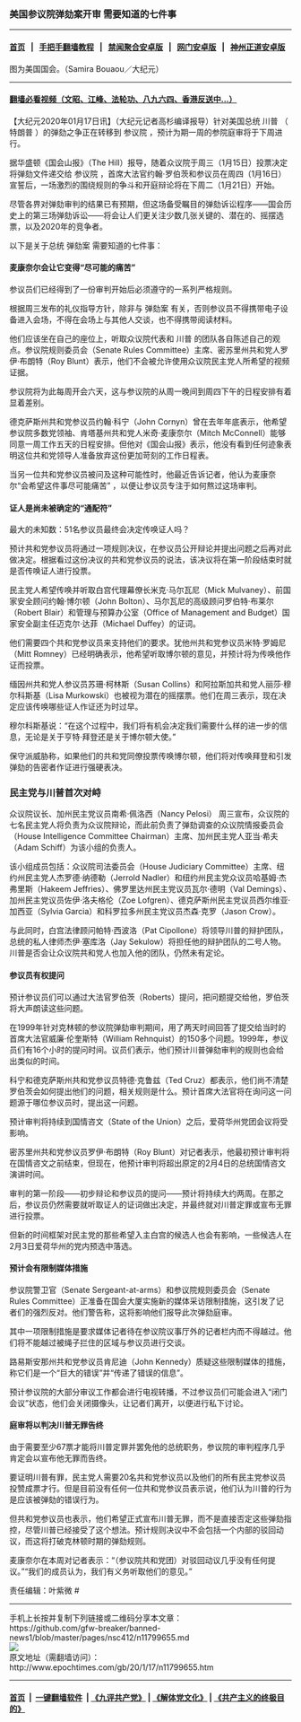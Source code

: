 ### 美国参议院弹劾案开审 需要知道的七件事
------------------------

#### [首页](https://github.com/gfw-breaker/banned-news1/blob/master/README.md) &nbsp;&nbsp;|&nbsp;&nbsp; [手把手翻墙教程](https://github.com/gfw-breaker/guides/wiki) &nbsp;&nbsp;|&nbsp;&nbsp; [禁闻聚合安卓版](https://github.com/gfw-breaker/bn-android) &nbsp;&nbsp;|&nbsp;&nbsp; [网门安卓版](https://github.com/oGate2/oGate) &nbsp;&nbsp;|&nbsp;&nbsp; [神州正道安卓版](https://github.com/SzzdOgate/update) 



<div><img alt="" class="aligncenter wp-post-image" src="http://i.epochtimes.com/assets/uploads/2018/11/790171d9ab1fa24838c45799fc1d644d-600x400.jpg"/>
<div class="red16 caption">
 图为美国国会。（Samira Bouaou／大纪元）
</div>
</div><hr/>

#### [翻墙必看视频（文昭、江峰、法轮功、八九六四、香港反送中...）](https://github.com/gfw-breaker/banned-news1/blob/master/pages/link3.md)

<div><p>
 【大纪元2020年01月17日讯】（大纪元记者高杉编译报导）针对美国总统
 <ok href="http://www.epochtimes.com/gb/tag/%E5%B7%9D%E6%99%AE.html">
  川普
 </ok>
 （
 <ok href="http://www.epochtimes.com/gb/tag/%E7%89%B9%E6%9C%97%E6%99%AE.html">
  特朗普
 </ok>
 ）的弹劾之争正在转移到
 <ok href="http://www.epochtimes.com/gb/tag/%E5%8F%82%E8%AE%AE%E9%99%A2.html">
  参议院
 </ok>
 ，预计为期一周的参院庭审将于下周进行。
</p>
<p>
 据华盛顿《国会山报》（The Hill）报导，随着众议院于周三（1月15日）投票决定将弹劾文件递交给
 <ok href="http://www.epochtimes.com/gb/tag/%E5%8F%82%E8%AE%AE%E9%99%A2.html">
  参议院
 </ok>
 ，首席大法官约翰‧罗伯茨和参议员在周四（1月16日）宣誓后，一场激烈的围绕规则的争斗和开庭辩论将在下周二（1月21日）开始。
</p>
<p>
 尽管各界对弹劾审判的结果已有预期，但这场备受瞩目的弹劾诉讼程序——国会历史上的第三场弹劾诉讼——将会让人们更关注少数几张关键的、潜在的、摇摆选票，以及2020年的竞争者。
</p>
<p>
 以下是关于总统
 <ok href="http://www.epochtimes.com/gb/tag/%E5%BC%B9%E5%8A%BE%E6%A1%88.html">
  弹劾案
 </ok>
 需要知道的七件事：
</p>
<h4>
 麦康奈尔会让它变得“尽可能的痛苦”
</h4>
<p>
 参议员们已经得到了一份审判开始后必须遵守的一系列严格规则。
</p>
<p>
 根据周三发布的礼仪指导方针，除非与
 <ok href="http://www.epochtimes.com/gb/tag/%E5%BC%B9%E5%8A%BE%E6%A1%88.html">
  弹劾案
 </ok>
 有关，否则参议员不得携带电子设备进入会场，不得在会场上与其他人交谈，也不得携带阅读材料。
</p>
<p>
 他们应该坐在自己的座位上，听取众议院代表和
 <ok href="http://www.epochtimes.com/gb/tag/%E5%B7%9D%E6%99%AE.html">
  川普
 </ok>
 的团队各自陈述自己的观点。参议院规则委员会（Senate Rules Committee）主席、密苏里州共和党人罗伊‧布朗特（Roy Blunt）表示，他们不会被允许使用众议院民主党人所希望的视频证据。
</p>
<p>
 参议院将为此每周开会六天，这与参议院的从周一晚间到周四下午的日程安排有着显着差别。
</p>
<p>
 德克萨斯州共和党参议员约翰‧科宁（John Cornyn）曾在去年年底表示，他希望参议院多数党领袖、肯塔基州共和党人米奇‧麦康奈尔（Mitch McConnell）能够同意一周工作五天的日程安排。但他对《国会山报》表示，他没有看到任何迹象表明这位共和党领导人准备放弃这份更加苛刻的工作日程表。
</p>
<p>
 当另一位共和党参议员被问及这种可能性时，他最近告诉记者，他认为麦康奈尔“会希望这件事尽可能痛苦” ，以便让参议员专注于如何熬过这场审判。
</p>
<h4>
 证人是尚未被确定的“通配符”
</h4>
<p>
 最大的未知数：51名参议员最终会决定传唤证人吗？
</p>
<p>
 预计共和党参议员将通过一项规则决议，在参议员公开辩论并提出问题之后再对此做决定。根据看过这份决议的共和党参议员的说法，该决议将在第一阶段结束时就是否传唤证人进行投票。
</p>
<p>
 民主党人希望传唤并听取白宫代理幕僚长米克‧马尔瓦尼（Mick Mulvaney）、前国家安全顾问约翰‧博尔顿（John Bolton）、马尔瓦尼的高级顾问罗伯特‧布莱尔（Robert Blair）和管理与预算办公室（Office of Management and Budget）国家安全副主任迈克尔‧达菲（Michael Duffey）的证词。
</p>
<p>
 他们需要四个共和党参议员来支持他们的要求。犹他州共和党参议员米特‧罗姆尼（Mitt Romney）已经明确表示，他希望听取博尔顿的意见，并预计将为传唤他作证而投票。
</p>
<p>
 缅因州共和党人参议员苏珊‧柯林斯（Susan Collins）和阿拉斯加共和党人丽莎‧穆尔科斯基（Lisa Murkowski）也被视为潜在的摇摆票。他们在周三表示，现在决定应该传唤哪些证人作证还为时过早。
</p>
<p>
 穆尔科斯基说：“在这个过程中，我们将有机会决定我们需要什么样的进一步的信息，无论是关于亨特‧拜登还是关于博尔顿大使。”
</p>
<p>
 保守派威胁称，如果他们的共和党同僚投票传唤博尔顿，他们将对传唤拜登和引发弹劾的告密者作证进行强硬表决。
</p>
<h3>
 民主党与川普首次对峙
</h3>
<p>
 众议院议长、加州民主党议员南希‧佩洛西（Nancy Pelosi） 周三宣布，众议院的七名民主党人将负责为众议院辩论，而此前负责了弹劾调查的众议院情报委员会（House Intelligence Committee Chairman）主席、加州民主党人亚当‧希夫（Adam Schiff）为该小组的负责人。
</p>
<p>
 该小组成员包括：众议院司法委员会（House Judiciary Committee）主席、纽约州民主党人杰罗德‧纳德勒（Jerrold Nadler）和纽约州民主党众议员哈基姆‧杰弗里斯（Hakeem Jeffries）、佛罗里达州民主党议员瓦尔‧德明（Val Demings）、加州民主党议员佐伊‧洛夫格伦（Zoe Lofgren）、德克萨斯州民主党议员西尔维亚‧加西亚（Sylvia Garcia）和科罗拉多州民主党议员杰森‧克罗（Jason Crow）。
</p>
<p>
 与此同时，白宫法律顾问帕特‧西波洛（Pat Cipollone）将领导川普的辩护团队，总统的私人律师杰伊‧塞库洛（Jay Sekulow）将担任他的辩护团队的二号人物。川普是否会让众议院共和党人也加入他的团队，仍然未有定论。
</p>
<h4>
 参议员有权提问
</h4>
<p>
 预计参议员们可以通过大法官罗伯茨（Roberts）提问，把问题提交给他，罗伯茨将大声朗读这些问题。
</p>
<p>
 在1999年针对克林顿的参议院弹劾审判期间，用了两天时间回答了提交给当时的首席大法官威廉‧伦奎斯特（William Rehnquist）的150多个问题。1999年，参议员们有16个小时的提问时间。议员们表示，他们预计川普弹劾审判的规则也会给出类似的时间。
</p>
<p>
 科宁和德克萨斯州共和党参议员特德‧克鲁兹（Ted Cruz）都表示，他们尚不清楚罗伯茨会如何提出他们的问题，相关规则是什么。预计首席大法官将在询问这一问题源于哪位参议员时，提出这一问题。
</p>
<p>
 预计审判将持续到国情咨文（State of the Union）之后，爱荷华州党团会议将受影响。
</p>
<p>
 密苏里州共和党参议员罗伊‧布朗特（Roy Blunt）对记者表示，他最初预计审判将在国情咨文之前结束，但现在，他预计审判将超出原定的2月4日的总统国情咨文演讲时间。
</p>
<p>
 审判的第一阶段——初步辩论和参议员的提问——预计将持续大约两周。在那之后，参议员仍然需要就听取证人的证词做出决定，并最终就对川普定罪或宣布无罪进行投票。
</p>
<p>
 但新的时间框架对民主党的那些希望入主白宫的候选人也会有影响，一些候选人在2月3日爱荷华州的党内预选中落选。
</p>
<h4>
 预计会有限制媒体措施
</h4>
<p>
 参议院警卫官（Senate Sergeant-at-arms）和参议院规则委员会（Senate Rules Committee）正准备在国会大厦实施新的媒体采访限制措施，这引发了记者们的强烈反对。他们警告称，这将影响他们报导此次弹劾庭审。
</p>
<p>
 其中一项限制措施是要求媒体记者待在参议院议事厅外的记者栏内而不得越过。他们将不能越过被绳子拦住的区域与参议员进行交谈。
</p>
<p>
 路易斯安那州共和党参议员肯尼迪（John Kennedy）质疑这些限制媒体的措施，称它们是一个“巨大的错误”并“传递了错误的信息”。
</p>
<p>
 预计参议院的大部分审议工作都会进行电视转播，不过参议员们可能会进入“闭门会议”状态，他们会关闭摄像头，让记者们离开，以便进行私下讨论。
</p>
<h4>
 庭审将以判决川普无罪告终
</h4>
<p>
 由于需要至少67票才能将川普定罪并罢免他的总统职务，参议院的审判程序几乎肯定会以宣布他无罪而告终。
</p>
<p>
 要证明川普有罪，民主党人需要20名共和党参议员以及他们的所有民主党参议员投赞成票才行。但是目前没有任何一位共和党参议员表示说，他们认为川普的行为是应该被弹劾的错误行为。
</p>
<p>
 但共和党参议员也表示，他们希望正式宣布川普无罪，而不是直接否定这些弹劾指控，尽管川普已经接受了这个想法。预计规则决议中不会包括一个内部的驳回动议，而这将打破克林顿时期的弹劾规则。
</p>
<p>
 麦康奈尔在本周对记者表示：“（参议院共和党团）对驳回动议几乎没有任何提议。”“我们的成员认为，我们有义务听取他们的意见。”
</p>
<p>
 责任编辑：叶紫微 #
</p>
</div>
<hr/>
手机上长按并复制下列链接或二维码分享本文章：<br/>
https://github.com/gfw-breaker/banned-news1/blob/master/pages/nsc412/n11799655.md <br/>
<a href='https://github.com/gfw-breaker/banned-news1/blob/master/pages/nsc412/n11799655.md'><img src='https://github.com/gfw-breaker/banned-news1/blob/master/pages/nsc412/n11799655.md.png'/></a> <br/>
原文地址（需翻墙访问）：http://www.epochtimes.com/gb/20/1/17/n11799655.htm


------------------------
#### [首页](https://github.com/gfw-breaker/banned-news1/blob/master/README.md) &nbsp;|&nbsp; [一键翻墙软件](https://github.com/gfw-breaker/nogfw/blob/master/README.md) &nbsp;| [《九评共产党》](https://github.com/gfw-breaker/9ping.md/blob/master/README.md#九评之一评共产党是什么) | [《解体党文化》](https://github.com/gfw-breaker/jtdwh.md/blob/master/README.md) | [《共产主义的终极目的》](https://github.com/gfw-breaker/gczydzjmd.md/blob/master/README.md)


<img src='http://gfw-breaker.win/banned-news/pages/nsc412/n11799655.md' width='0px' height='0px'/>